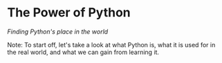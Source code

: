 # The Power of Python

_Finding Python's place in the world_




Note:
To start off, let's take a look at what Python is, what it is used for in the real world, and what we can gain from learning it.